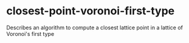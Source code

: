 closest-point-voronoi-first-type
================================

Describes an algorithm to compute a closest lattice point in a lattice of Voronoi's first type
